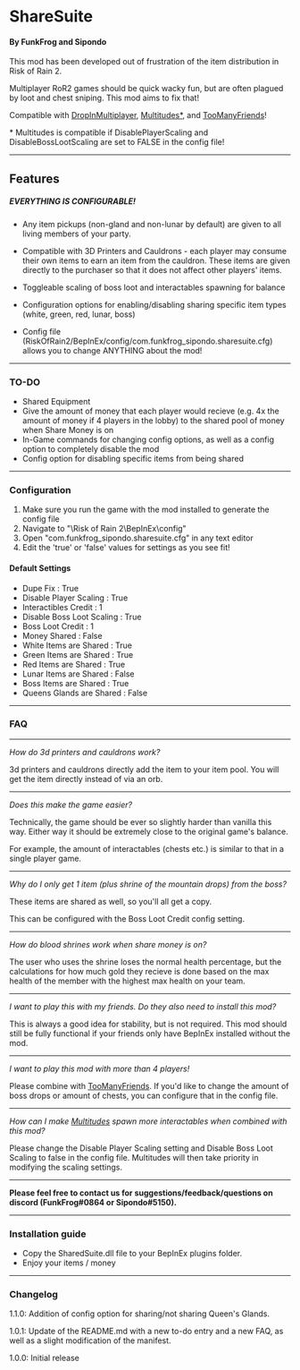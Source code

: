 # ShareSuite
#### By FunkFrog and Sipondo

This mod has been developed out of frustration of the item distribution in Risk of Rain 2.

Multiplayer RoR2 games should be quick wacky fun, but are often plagued by loot and chest sniping. This mod aims to fix that!

Compatible with [DropInMultiplayer](https://thunderstore.io/package/Morris1927/DropinMultiplayer/), [Multitudes*](https://thunderstore.io/package/wildbook/Multitudes/), and [TooManyFriends](https://thunderstore.io/package/wildbook/TooManyFriends/)!

\* Multitudes is compatible if DisablePlayerScaling and DisableBossLootScaling are set to FALSE in the config file!

---

## Features

##### EVERYTHING IS CONFIGURABLE!

- Any item pickups (non-gland and non-lunar by default) are given to all living members of your party.

- Compatible with 3D Printers and Cauldrons - each player may consume their own items to earn an item from the cauldron. These items are given directly to the purchaser so that it does not affect other players' items.

- Toggleable scaling of boss loot and interactables spawning for balance

- Configuration options for enabling/disabling sharing specific item types (white, green, red, lunar, boss)

- Config file (RiskOfRain2/BepInEx/config/com.funkfrog_sipondo.sharesuite.cfg) allows you to change ANYTHING about the mod!

---

### TO-DO

- Shared Equipment
- Give the amount of money that each player would recieve (e.g. 4x the amount of money if 4 players in the lobby) to the shared pool of money when Share Money is on
- In-Game commands for changing config options, as well as a config option to completely disable the mod
- Config option for disabling specific items from being shared

---

### Configuration
1. Make sure you run the game with the mod installed to generate the config file
2. Navigate to "\Risk of Rain 2\BepInEx\config"
3. Open "com.funkfrog_sipondo.sharesuite.cfg" in any text editor
4. Edit the 'true' or 'false' values for settings as you see fit!

#### Default Settings
- Dupe Fix : True
- Disable Player Scaling : True
- Interactibles Credit : 1
- Disable Boss Loot Scaling : True
- Boss Loot Credit : 1
- Money Shared : False
- White Items are Shared : True
- Green Items are Shared : True
- Red Items are Shared : True
- Lunar Items are Shared : False
- Boss Items are Shared : True
- Queens Glands are Shared : False

---
### FAQ
---
*How do 3d printers and cauldrons work?*

3d printers and cauldrons directly add the item to your item pool.
You will get the item directly instead of via an orb.

---
*Does this make the game easier?*

Technically, the game should be ever so slightly harder than vanilla this way. Either way it should be extremely close to the original game's balance.

For example, the amount of interactables (chests etc.) is similar to that in a single player game.

---
*Why do I only get 1 item (plus shrine of the mountain drops) from the boss?*

These items are shared as well, so you'll all get a copy.

This can be configured with the Boss Loot Credit config setting.

---
*How do blood shrines work when share money is on?*

The user who uses the shrine loses the normal health percentage, but the calculations for how much gold they recieve is done based on the max health of the member with the highest max health on your team.

---
*I want to play this with my friends. Do they also need to install this mod?*

This is always a good idea for stability, but is not required. This mod should still be fully functional if your friends only have BepInEx installed without the mod.

---
*I want to play this mod with more than 4 players!*

Please combine with  [TooManyFriends](https://thunderstore.io/package/wildbook/TooManyFriends/). If you'd like to change the amount of boss drops or amount of chests, you can configure that in the config file.

---
*How can I make [Multitudes](https://thunderstore.io/package/wildbook/Multitudes/) spawn more interactables when combined with this mod?*

Please change the Disable Player Scaling setting and Disable Boss Loot Scaling to false in the config file. Multitudes will then take priority in modifying the scaling settings.

---

**Please feel free to contact us for suggestions/feedback/questions on discord (FunkFrog#0864 or Sipondo#5150).**

---
### Installation guide

- Copy the SharedSuite.dll file to your BepInEx plugins folder.
- Enjoy your items / money

---
### Changelog

1.1.0: Addition of config option for sharing/not sharing Queen's Glands.

1.0.1: Update of the README.md with a new to-do entry and a new FAQ, as well as a slight modification of the manifest.

1.0.0: Initial release